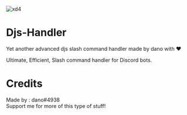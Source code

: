 ![xd4](https://media.discordapp.net/attachments/884758267107106861/903701669177589780/Command_handler.png)
# Djs-Handler
Yet another advanced djs slash command handler made by dano with ❤️

Ultimate, Efficient, Slash command handler for Discord bots.
# Credits
Made by : dano#4938<br>
Support me for more of this type of stuff!
